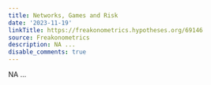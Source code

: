 ```yaml
---
title: Networks, Games and Risk
date: '2023-11-19'
linkTitle: https://freakonometrics.hypotheses.org/69146
source: Freakonometrics
description: NA ...
disable_comments: true
---
```

NA ...